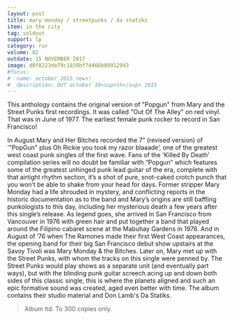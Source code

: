 ```yaml
---
layout: post
title: mary monday / streetpunks / da statikz
item: in the city
tag: soldout
support: lp
category: rur
volume: 82
outdate: 15 NOVEMBER 2017
image: d0f8223de79c1839bf7d466b89912943
#focus:
#  name: october 2015 news!
#  description: OUT october 10<sup>th</sup> 2015
---
```


This anthology contains the original version of "Popgun" from Mary and the Street Punks first recordings. It was called "Out Of The Alley" on red vinyl. That was in June of 1977. The earliest female punk rocker to record in San Francisco!

In August Mary and Her Bitches recorded the 7” (revised version) of ‘"PopGun" plus Oh Rickie you took my razor blaaade’, one of the greatest west coast punk singles of the first wave.
Fans of the 'Killed By Death' compilation series will no doubt be familiar with “Popgun” which features some of the greatest unhinged punk lead guitar of the era, complete with that airtight rhythm section, it’s a shot of pure, snot-caked crotch punch that you won’t be able to shake from your head for days.
Former stripper Mary Monday had a life shrouded in mystery, and conflicting reports in the historic documentation as to the band and Mary’s origins are still baffling punkologists to this day, including her mysterious death a few years after this single’s release. As legend goes, she arrived in San Francisco from Vancouver in 1976 with green hair and put together a band that played around the Filipino cabaret scene at the Mabuhay Gardens in 1976. And in August of ’76 when The Ramones made their first West Coast appearances, the opening band for their big San Francisco debut show upstairs at the Savoy Tivoli was Mary Monday & the Bitches. Later on, Mary met up with the Street Punks, with whom the tracks on this single
were penned by. The Street Punks would play shows as a separate unit (and eventually part ways), but with the blinding punk guitar screech acing up and down both sides of this classic single, this is where the planets aligned and such an epic formative sound was created, aged even better with time. The album contains their studio material and Don Lamb's Da Statiks.

> Album ltd. To 300 copies only.
